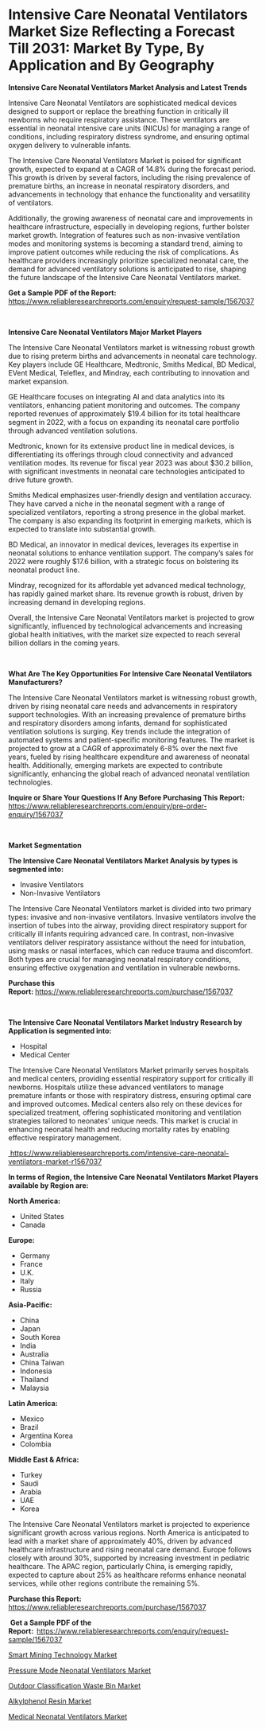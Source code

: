 <p><h1>Intensive Care Neonatal Ventilators Market Size Reflecting a Forecast Till 2031: Market By Type, By Application and By Geography</h1></p><p><strong>Intensive Care Neonatal Ventilators Market Analysis and Latest Trends</strong></p>
<p><p>Intensive Care Neonatal Ventilators are sophisticated medical devices designed to support or replace the breathing function in critically ill newborns who require respiratory assistance. These ventilators are essential in neonatal intensive care units (NICUs) for managing a range of conditions, including respiratory distress syndrome, and ensuring optimal oxygen delivery to vulnerable infants.</p><p>The Intensive Care Neonatal Ventilators Market is poised for significant growth, expected to expand at a CAGR of 14.8% during the forecast period. This growth is driven by several factors, including the rising prevalence of premature births, an increase in neonatal respiratory disorders, and advancements in technology that enhance the functionality and versatility of ventilators. </p><p>Additionally, the growing awareness of neonatal care and improvements in healthcare infrastructure, especially in developing regions, further bolster market growth. Integration of features such as non-invasive ventilation modes and monitoring systems is becoming a standard trend, aiming to improve patient outcomes while reducing the risk of complications. As healthcare providers increasingly prioritize specialized neonatal care, the demand for advanced ventilatory solutions is anticipated to rise, shaping the future landscape of the Intensive Care Neonatal Ventilators market.</p></p>
<p><strong>Get a Sample PDF of the Report:&nbsp;</strong> <a href="https://www.reliableresearchreports.com/enquiry/request-sample/1567037">https://www.reliableresearchreports.com/enquiry/request-sample/1567037</a></p>
<p>&nbsp;</p>
<p><strong>Intensive Care Neonatal Ventilators Major Market Players</strong></p>
<p><p>The Intensive Care Neonatal Ventilators market is witnessing robust growth due to rising preterm births and advancements in neonatal care technology. Key players include GE Healthcare, Medtronic, Smiths Medical, BD Medical, EVent Medical, Teleflex, and Mindray, each contributing to innovation and market expansion.</p><p>GE Healthcare focuses on integrating AI and data analytics into its ventilators, enhancing patient monitoring and outcomes. The company reported revenues of approximately $19.4 billion for its total healthcare segment in 2022, with a focus on expanding its neonatal care portfolio through advanced ventilation solutions.</p><p>Medtronic, known for its extensive product line in medical devices, is differentiating its offerings through cloud connectivity and advanced ventilation modes. Its revenue for fiscal year 2023 was about $30.2 billion, with significant investments in neonatal care technologies anticipated to drive future growth.</p><p>Smiths Medical emphasizes user-friendly design and ventilation accuracy. They have carved a niche in the neonatal segment with a range of specialized ventilators, reporting a strong presence in the global market. The company is also expanding its footprint in emerging markets, which is expected to translate into substantial growth.</p><p>BD Medical, an innovator in medical devices, leverages its expertise in neonatal solutions to enhance ventilation support. The company’s sales for 2022 were roughly $17.6 billion, with a strategic focus on bolstering its neonatal product line.</p><p>Mindray, recognized for its affordable yet advanced medical technology, has rapidly gained market share. Its revenue growth is robust, driven by increasing demand in developing regions.</p><p>Overall, the Intensive Care Neonatal Ventilators market is projected to grow significantly, influenced by technological advancements and increasing global health initiatives, with the market size expected to reach several billion dollars in the coming years.</p></p>
<p>&nbsp;</p>
<p><strong>What Are The Key Opportunities For Intensive Care Neonatal Ventilators Manufacturers?</strong></p>
<p><p>The Intensive Care Neonatal Ventilators market is witnessing robust growth, driven by rising neonatal care needs and advancements in respiratory support technologies. With an increasing prevalence of premature births and respiratory disorders among infants, demand for sophisticated ventilation solutions is surging. Key trends include the integration of automated systems and patient-specific monitoring features. The market is projected to grow at a CAGR of approximately 6-8% over the next five years, fueled by rising healthcare expenditure and awareness of neonatal health. Additionally, emerging markets are expected to contribute significantly, enhancing the global reach of advanced neonatal ventilation technologies.</p></p>
<p><strong>Inquire or Share Your Questions If Any Before Purchasing This Report:</strong> <a href="https://www.reliableresearchreports.com/enquiry/pre-order-enquiry/1567037">https://www.reliableresearchreports.com/enquiry/pre-order-enquiry/1567037</a></p>
<p>&nbsp;</p>
<p><strong>Market Segmentation</strong></p>
<p><strong>The Intensive Care Neonatal Ventilators Market Analysis by types is segmented into:</strong></p>
<p><ul><li>Invasive Ventilators</li><li>Non-Invasive Ventilators</li></ul></p>
<p><p>The Intensive Care Neonatal Ventilators market is divided into two primary types: invasive and non-invasive ventilators. Invasive ventilators involve the insertion of tubes into the airway, providing direct respiratory support for critically ill infants requiring advanced care. In contrast, non-invasive ventilators deliver respiratory assistance without the need for intubation, using masks or nasal interfaces, which can reduce trauma and discomfort. Both types are crucial for managing neonatal respiratory conditions, ensuring effective oxygenation and ventilation in vulnerable newborns.</p></p>
<p><strong>Purchase this Report:&nbsp;</strong><a href="https://www.reliableresearchreports.com/purchase/1567037">https://www.reliableresearchreports.com/purchase/1567037</a></p>
<p>&nbsp;</p>
<p><strong>The Intensive Care Neonatal Ventilators Market Industry Research by Application is segmented into:</strong></p>
<p><ul><li>Hospital</li><li>Medical Center</li></ul></p>
<p><p>The Intensive Care Neonatal Ventilators Market primarily serves hospitals and medical centers, providing essential respiratory support for critically ill newborns. Hospitals utilize these advanced ventilators to manage premature infants or those with respiratory distress, ensuring optimal care and improved outcomes. Medical centers also rely on these devices for specialized treatment, offering sophisticated monitoring and ventilation strategies tailored to neonates' unique needs. This market is crucial in enhancing neonatal health and reducing mortality rates by enabling effective respiratory management.</p></p>
<p><a href="https://www.reliableresearchreports.com/intensive-care-neonatal-ventilators-market-r1567037">&nbsp;https://www.reliableresearchreports.com/intensive-care-neonatal-ventilators-market-r1567037</a></p>
<p><strong>In terms of Region, the Intensive Care Neonatal Ventilators Market Players available by Region are:</strong></p>
<p>
    <p> <strong> North America: </strong>
        <ul>
            <li>United States</li>
            <li>Canada</li>
        </ul>
        </p> 
    <p> <strong> Europe: </strong>
        <ul>
            <li>Germany</li>
            <li>France</li>
            <li>U.K.</li>
            <li>Italy</li>
            <li>Russia</li>
        </ul>
        </p> 
    <p> <strong> Asia-Pacific: </strong>
        <ul>
            <li>China</li>
            <li>Japan</li>
            <li>South Korea</li>
            <li>India</li>
            <li>Australia</li>
            <li>China Taiwan</li>
            <li>Indonesia</li>
            <li>Thailand</li>
            <li>Malaysia</li>
        </ul>
        </p> 
    <p> <strong> Latin America: </strong>
        <ul>
            <li>Mexico</li>
            <li>Brazil</li>
            <li>Argentina Korea</li>
            <li>Colombia</li>
        </ul>
        </p> 
    <p> <strong> Middle East & Africa: </strong>
        <ul>
            <li>Turkey</li>
            <li>Saudi</li>
            <li>Arabia</li>
            <li>UAE</li>
            <li>Korea</li>
        </ul>
    </p>
    </p>
<p><p>The Intensive Care Neonatal Ventilators market is projected to experience significant growth across various regions. North America is anticipated to lead with a market share of approximately 40%, driven by advanced healthcare infrastructure and rising neonatal care demand. Europe follows closely with around 30%, supported by increasing investment in pediatric healthcare. The APAC region, particularly China, is emerging rapidly, expected to capture about 25% as healthcare reforms enhance neonatal services, while other regions contribute the remaining 5%.</p></p>
<p><strong>Purchase this Report: </strong><a href="https://www.reliableresearchreports.com/purchase/1567037">https://www.reliableresearchreports.com/purchase/1567037</a></p>
<p>&nbsp;<strong>Get a Sample PDF of the Report:&nbsp;&nbsp;</strong><a href="https://www.reliableresearchreports.com/enquiry/request-sample/1567037">https://www.reliableresearchreports.com/enquiry/request-sample/1567037</a></p>
<p><strong></strong></p>
<p><p><a href="https://www.linkedin.com/pulse/global-smart-mining-technology-market-focus-application-end-use-o789e?trackingId=v4ZJ7whBS469AKbmqqk4Rw%3D%3D">Smart Mining Technology Market</a></p><p><a href="https://github.com/SanjidaKhan901/Market-Research-Report-List-1/blob/main/pressure-mode-neonatal-ventilators-market.md">Pressure Mode Neonatal Ventilators Market</a></p><p><a href="https://issuu.com/reportprime-2/docs/outdoor-classification-waste-bin-ma_73e34bab69bb39">Outdoor Classification Waste Bin Market</a></p><p><a href="https://medium.com/@salfordkingie/alkylphenol-resin-market-size-is-growing-at-cagr-of-7-7-f56d831e4a36">Alkylphenol Resin Market</a></p><p><a href="https://github.com/olyy49keyt/Market-Research-Report-List-1/blob/main/medical-neonatal-ventilators-market.md">Medical Neonatal Ventilators Market</a></p></p>